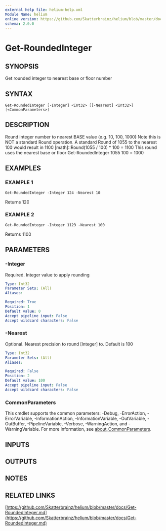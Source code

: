 ```yaml
---
external help file: helium-help.xml
Module Name: helium
online version: https://github.com/Skatterbrainz/helium/blob/master/docs/Get-RoundedInteger.md
schema: 2.0.0
---
```


# Get-RoundedInteger

## SYNOPSIS
Get rounded integer to nearest base or floor number

## SYNTAX

```
Get-RoundedInteger [-Integer] <Int32> [[-Nearest] <Int32>] [<CommonParameters>]
```

## DESCRIPTION
Round integer number to nearest BASE value (e.g.
10, 100, 1000)
Note this is NOT a standard Round operation.
A standard Round of 1055 to the nearest 100 would result in 1100
	\[math\]::Round(1055 / 100) * 100 = 1100
This round uses the nearest base or floor
	Get-RoundedInteger 1055 100 = 1000

## EXAMPLES

### EXAMPLE 1
```
Get-RoundedInteger -Integer 124 -Nearest 10
```

Returns 120

### EXAMPLE 2
```
Get-RoundedInteger -Integer 1123 -Nearest 100
```

Returns 1100

## PARAMETERS

### -Integer
Required.
Integer value to apply rounding

```yaml
Type: Int32
Parameter Sets: (All)
Aliases:

Required: True
Position: 1
Default value: 0
Accept pipeline input: False
Accept wildcard characters: False
```

### -Nearest
Optional.
Nearest precision to round \[Integer\] to.
Default is 100

```yaml
Type: Int32
Parameter Sets: (All)
Aliases:

Required: False
Position: 2
Default value: 100
Accept pipeline input: False
Accept wildcard characters: False
```

### CommonParameters
This cmdlet supports the common parameters: -Debug, -ErrorAction, -ErrorVariable, -InformationAction, -InformationVariable, -OutVariable, -OutBuffer, -PipelineVariable, -Verbose, -WarningAction, and -WarningVariable. For more information, see [about_CommonParameters](http://go.microsoft.com/fwlink/?LinkID=113216).

## INPUTS

## OUTPUTS

## NOTES

## RELATED LINKS

[https://github.com/Skatterbrainz/helium/blob/master/docs/Get-RoundedInteger.md](https://github.com/Skatterbrainz/helium/blob/master/docs/Get-RoundedInteger.md)

